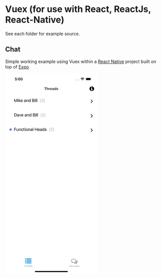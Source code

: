 # Vuex (for use with React, ReactJs, React-Native)

See each folder for example source.

## Chat
Simple working example using Vuex within a [React Native](https://reactnative.dev/) project built on top of [Expo](https://docs.expo.dev/)

![img](public/chat-example.gif)